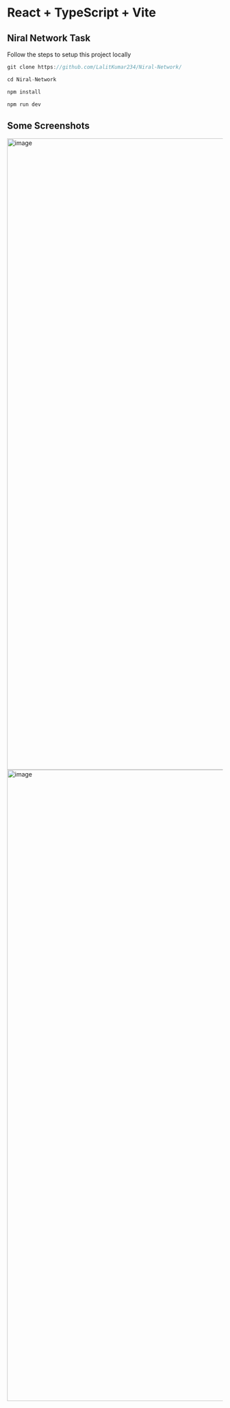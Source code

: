 # React + TypeScript + Vite

## Niral Network Task

Follow the steps to setup this project locally

```js
git clone https://github.com/LalitKumar234/Niral-Network/
```

```js
cd Niral-Network
```

```js
npm install
```

```js
npm run dev
```
## Some Screenshots
<img width="1470" alt="image" src="https://github.com/LalitKumar234/Niral-Network/assets/64685787/08bae67b-8d4a-413f-8bff-4530aafb8f5a">
<img width="1470" alt="image" src="https://github.com/LalitKumar234/Niral-Network/assets/64685787/548275ca-bc51-4f08-a23c-16f03467bbed">


